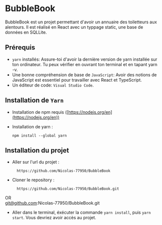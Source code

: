 # BubbleBook
BubbleBook est un projet permettant d'avoir un annuaire des toiletteurs aux alentours. Il est réalisé en React avec un typpage static, une base de données en SQLLite.

## Prérequis

-   `yarn` installés: Assure-toi d'avoir la dernière version de yarn installée sur ton ordinateur. Tu peux vérifier en ouvrant ton terminal et en tapant yarn -v.   
-   Une bonne compréhension de base de `JavaScript`: Avoir des notions de JavaScript est essentiel pour travailler avec React et TypeScript.   
-   Un éditeur de code: `Visual Studio Code`.

## Installation de `Yarn`

-   Installation de npm requis ([https://nodejs.org/en](https://nodejs.org/en))
-   Installation de yarn :

		npm install --global yarn

## Installation du projet

- Aller sur l'url du projet :

		https://github.com/Nicolas-77950/BubbleBook

- Cloner le repository : 

		https://github.com/Nicolas-77950/BubbleBook.git	
OR		
	 	git@github.com:Nicolas-77950/BubbleBook.git

- Aller dans le terminal, éxécuter la commande `yarn install`, puis `yarn start`. Vous devriez avoir accès au projet.
